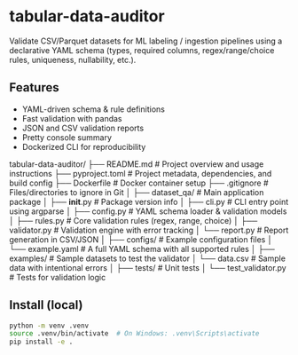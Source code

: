 # tabular-data-auditor

Validate CSV/Parquet datasets for ML labeling / ingestion pipelines using a declarative YAML schema (types, required columns, regex/range/choice rules, uniqueness, nullability, etc.).

## Features
- YAML-driven schema & rule definitions
- Fast validation with pandas
- JSON and CSV validation reports
- Pretty console summary
- Dockerized CLI for reproducibility

tabular-data-auditor/
├── README.md                 # Project overview and usage instructions
├── pyproject.toml            # Project metadata, dependencies, and build config
├── Dockerfile                # Docker container setup
├── .gitignore                # Files/directories to ignore in Git
│
├── dataset_qa/               # Main application package
│   ├── __init__.py           # Package version info
│   ├── cli.py                # CLI entry point using argparse
│   ├── config.py             # YAML schema loader & validation models
│   ├── rules.py              # Core validation rules (regex, range, choice)
│   ├── validator.py          # Validation engine with error tracking
│   └── report.py             # Report generation in CSV/JSON
│
├── configs/                  # Example configuration files
│   └── example.yaml          # A full YAML schema with all supported rules
│
├── examples/                 # Sample datasets to test the validator
│   └── data.csv              # Sample data with intentional errors
│
├── tests/                    # Unit tests
│   └── test_validator.py     # Tests for validation logic

## Install (local)
```bash
python -m venv .venv
source .venv/bin/activate  # On Windows: .venv\Scripts\activate
pip install -e .
